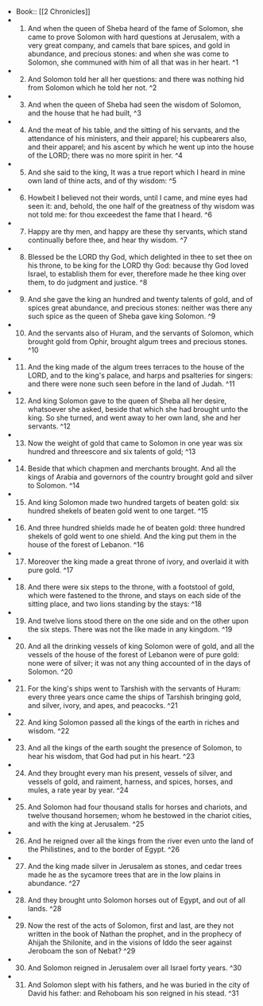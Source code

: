 - Book:: [[2 Chronicles]]
- 1. And when the queen of Sheba heard of the fame of Solomon, she came to prove Solomon with hard questions at Jerusalem, with a very great company, and camels that bare spices, and gold in abundance, and precious stones: and when she was come to Solomon, she communed with him of all that was in her heart. ^1
- 2. And Solomon told her all her questions: and there was nothing hid from Solomon which he told her not. ^2
- 3. And when the queen of Sheba had seen the wisdom of Solomon, and the house that he had built, ^3
- 4. And the meat of his table, and the sitting of his servants, and the attendance of his ministers, and their apparel; his cupbearers also, and their apparel; and his ascent by which he went up into the house of the LORD; there was no more spirit in her. ^4
- 5. And she said to the king, It was a true report which I heard in mine own land of thine acts, and of thy wisdom: ^5
- 6. Howbeit I believed not their words, until I came, and mine eyes had seen it: and, behold, the one half of the greatness of thy wisdom was not told me: for thou exceedest the fame that I heard. ^6
- 7. Happy are thy men, and happy are these thy servants, which stand continually before thee, and hear thy wisdom. ^7
- 8. Blessed be the LORD thy God, which delighted in thee to set thee on his throne, to be king for the LORD thy God: because thy God loved Israel, to establish them for ever, therefore made he thee king over them, to do judgment and justice. ^8
- 9. And she gave the king an hundred and twenty talents of gold, and of spices great abundance, and precious stones: neither was there any such spice as the queen of Sheba gave king Solomon. ^9
- 10. And the servants also of Huram, and the servants of Solomon, which brought gold from Ophir, brought algum trees and precious stones. ^10
- 11. And the king made of the algum trees terraces to the house of the LORD, and to the king's palace, and harps and psalteries for singers: and there were none such seen before in the land of Judah. ^11
- 12. And king Solomon gave to the queen of Sheba all her desire, whatsoever she asked, beside that which she had brought unto the king. So she turned, and went away to her own land, she and her servants. ^12
- 13. Now the weight of gold that came to Solomon in one year was six hundred and threescore and six talents of gold; ^13
- 14. Beside that which chapmen and merchants brought. And all the kings of Arabia and governors of the country brought gold and silver to Solomon. ^14
- 15. And king Solomon made two hundred targets of beaten gold: six hundred shekels of beaten gold went to one target. ^15
- 16. And three hundred shields made he of beaten gold: three hundred shekels of gold went to one shield. And the king put them in the house of the forest of Lebanon. ^16
- 17. Moreover the king made a great throne of ivory, and overlaid it with pure gold. ^17
- 18. And there were six steps to the throne, with a footstool of gold, which were fastened to the throne, and stays on each side of the sitting place, and two lions standing by the stays: ^18
- 19. And twelve lions stood there on the one side and on the other upon the six steps. There was not the like made in any kingdom. ^19
- 20. And all the drinking vessels of king Solomon were of gold, and all the vessels of the house of the forest of Lebanon were of pure gold: none were of silver; it was not any thing accounted of in the days of Solomon. ^20
- 21. For the king's ships went to Tarshish with the servants of Huram: every three years once came the ships of Tarshish bringing gold, and silver, ivory, and apes, and peacocks. ^21
- 22. And king Solomon passed all the kings of the earth in riches and wisdom. ^22
- 23. And all the kings of the earth sought the presence of Solomon, to hear his wisdom, that God had put in his heart. ^23
- 24. And they brought every man his present, vessels of silver, and vessels of gold, and raiment, harness, and spices, horses, and mules, a rate year by year. ^24
- 25. And Solomon had four thousand stalls for horses and chariots, and twelve thousand horsemen; whom he bestowed in the chariot cities, and with the king at Jerusalem. ^25
- 26. And he reigned over all the kings from the river even unto the land of the Philistines, and to the border of Egypt. ^26
- 27. And the king made silver in Jerusalem as stones, and cedar trees made he as the sycamore trees that are in the low plains in abundance. ^27
- 28. And they brought unto Solomon horses out of Egypt, and out of all lands. ^28
- 29. Now the rest of the acts of Solomon, first and last, are they not written in the book of Nathan the prophet, and in the prophecy of Ahijah the Shilonite, and in the visions of Iddo the seer against Jeroboam the son of Nebat? ^29
- 30. And Solomon reigned in Jerusalem over all Israel forty years. ^30
- 31. And Solomon slept with his fathers, and he was buried in the city of David his father: and Rehoboam his son reigned in his stead. ^31
